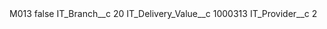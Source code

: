 <?xml version="1.0" encoding="UTF-8"?>
<CustomMetadata xmlns="http://soap.sforce.com/2006/04/metadata" xmlns:xsi="http://www.w3.org/2001/XMLSchema-instance" xmlns:xsd="http://www.w3.org/2001/XMLSchema">
    <label>M013</label>
    <protected>false</protected>
    <values>
        <field>IT_Branch__c</field>
        <value xsi:type="xsd:string">20</value>
    </values>
    <values>
        <field>IT_Delivery_Value__c</field>
        <value xsi:type="xsd:string">1000313</value>
    </values>
    <values>
        <field>IT_Provider__c</field>
        <value xsi:type="xsd:string">2</value>
    </values>
</CustomMetadata>
